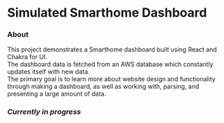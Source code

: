 # Simulated Smarthome Dashboard

### About

This project demonstrates a Smarthome dashboard built using React and Chakra for UI.\
The dashboard data is fetched from an AWS database which constantly updates itself with new data. \
The primary goal is to learn more about website design and functionality through making a dashboard, as well as working with, parsing, and presenting a large amount of data.


### _Currently in progress_

